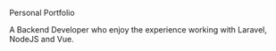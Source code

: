 
Personal Portfolio

A Backend Developer who enjoy the experience working with Laravel, NodeJS and Vue.